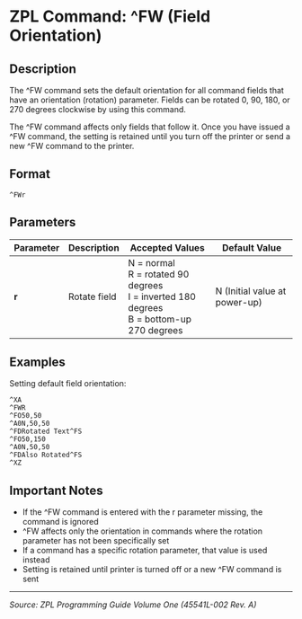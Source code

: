 # ZPL Command: ^FW (Field Orientation)

## Description
The ^FW command sets the default orientation for all command fields that have an orientation (rotation) parameter. Fields can be rotated 0, 90, 180, or 270 degrees clockwise by using this command.

The ^FW command affects only fields that follow it. Once you have issued a ^FW command, the setting is retained until you turn off the printer or send a new ^FW command to the printer.

## Format
```
^FWr
```

## Parameters
| Parameter | Description | Accepted Values | Default Value |
|-----------|-------------|----------------|---------------|
| **r** | Rotate field | N = normal<br>R = rotated 90 degrees<br>I = inverted 180 degrees<br>B = bottom-up 270 degrees | N (Initial value at power-up) |

## Examples
Setting default field orientation:
```zpl
^XA
^FWR
^FO50,50
^A0N,50,50
^FDRotated Text^FS
^FO50,150
^A0N,50,50
^FDAlso Rotated^FS
^XZ
```

## Important Notes
- If the ^FW command is entered with the r parameter missing, the command is ignored
- ^FW affects only the orientation in commands where the rotation parameter has not been specifically set
- If a command has a specific rotation parameter, that value is used instead
- Setting is retained until printer is turned off or a new ^FW command is sent

---
*Source: ZPL Programming Guide Volume One (45541L-002 Rev. A)*
